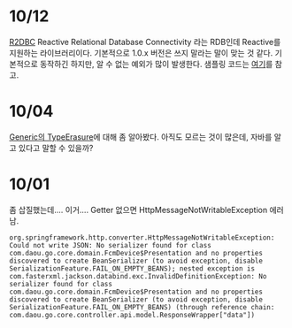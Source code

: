 
# 10/12

[R2DBC](https://github.com/r2dbc) Reactive Relational Database Connectivity 라는 RDB인데 Reactive를 지원하는 라이브러리이다. 기본적으로 1.0.x 버전은 쓰지 말라는 말이 맞는 것 같다. 기본적으로 동작하긴 하지만, 알 수 없는 예외가 많이 발생한다. 샘플링 코드는 [여기](https://github.com/eceris/study/blob/master/reactive/coffee-service/src/main/java/kr/co/eceris/r2dbc/coffeeservice/CoffeeServiceApplication.java)를 참고.

# 10/04

[Generic의 TypeErasure](https://github.com/eceris/study/blob/master/typetoken/README.md)에 대해 좀 알아봤다. 아직도 모르는 것이 많은데, 자바를 알고 있다고 말할 수 있을까?

# 10/01

좀 삽질했는데.... 이거.... Getter 없으면 HttpMessageNotWritableException 에러남.

```
org.springframework.http.converter.HttpMessageNotWritableException: Could not write JSON: No serializer found for class com.daou.go.core.domain.FcmDevice$Presentation and no properties discovered to create BeanSerializer (to avoid exception, disable SerializationFeature.FAIL_ON_EMPTY_BEANS); nested exception is com.fasterxml.jackson.databind.exc.InvalidDefinitionException: No serializer found for class com.daou.go.core.domain.FcmDevice$Presentation and no properties discovered to create BeanSerializer (to avoid exception, disable SerializationFeature.FAIL_ON_EMPTY_BEANS) (through reference chain: com.daou.go.core.controller.api.model.ResponseWrapper["data"])
```

